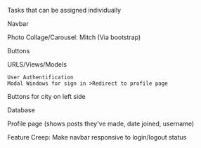 Tasks that can be assigned individually


Navbar

Photo Collage/Carousel: Mitch (Via bootstrap)

Buttons

URLS/Views/Models

    User Authentification
    Modal Windows for sign in >Redirect to profile page

Buttons for city on left side

Database

Profile page
    (shows posts they've made, date joined, username)



Feature Creep: 
    Make navbar responsive to login/logout status

